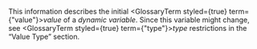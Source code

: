  



This information describes the initial <GlossaryTerm styled={true} term={"value"}><i>value</i></GlossaryTerm> of a *dynamic variable*. Since this variable might change, see <GlossaryTerm styled={true} term={"type"}><i>type</i></GlossaryTerm> restrictions in the “Value Type” section. 



